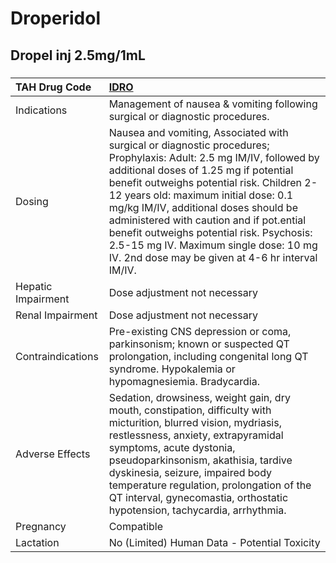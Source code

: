 # Droperidol

## Dropel inj 2.5mg/1mL

##### 

| TAH Drug Code      | [IDRO](https://www.tahsda.org.tw/drugs/hissearch.php?drug_code=IDRO)                                                                                                                                                                                                                                                                                                                                                                                                              |
|:-------------------|:----------------------------------------------------------------------------------------------------------------------------------------------------------------------------------------------------------------------------------------------------------------------------------------------------------------------------------------------------------------------------------------------------------------------------------------------------------------------------------|
| Indications        | Management of nausea & vomiting following surgical or diagnostic procedures.                                                                                                                                                                                                                                                                                                                                                                                                      |
| Dosing             | Nausea and vomiting, Associated with surgical or diagnostic procedures; Prophylaxis: Adult: 2.5 mg IM/IV, followed by additional doses of 1.25 mg if potential benefit outweighs potential risk. Children 2-12 years old: maximum initial dose: 0.1 mg/kg IM/IV, additional doses should be administered with caution and if pot.ential benefit outweighs potential risk. Psychosis: 2.5-15 mg IV. Maximum single dose: 10 mg IV. 2nd dose may be given at 4-6 hr interval IM/IV. |
| Hepatic Impairment | Dose adjustment not necessary                                                                                                                                                                                                                                                                                                                                                                                                                                                     |
| Renal Impairment   | Dose adjustment not necessary                                                                                                                                                                                                                                                                                                                                                                                                                                                     |
| Contraindications  | Pre-existing CNS depression or coma, parkinsonism; known or suspected QT prolongation, including congenital long QT syndrome. Hypokalemia or hypomagnesiemia. Bradycardia.                                                                                                                                                                                                                                                                                                        |
| Adverse Effects    | Sedation, drowsiness, weight gain, dry mouth, constipation, difficulty with micturition, blurred vision, mydriasis, restlessness, anxiety, extrapyramidal symptoms, acute dystonia, pseudoparkinsonism, akathisia, tardive dyskinesia, seizure, impaired body temperature regulation, prolongation of the QT interval, gynecomastia, orthostatic hypotension, tachycardia, arrhythmia.                                                                                            |
| Pregnancy          | Compatible                                                                                                                                                                                                                                                                                                                                                                                                                                                                        |
| Lactation          | No (Limited) Human Data - Potential Toxicity                                                                                                                                                                                                                                                                                                                                                                                                                                      |

